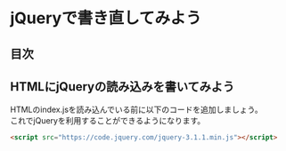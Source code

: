 # jQueryで書き直してみよう

## 目次
<!-- toc -->

## HTMLにjQueryの読み込みを書いてみよう
HTMLのindex.jsを読み込んでいる前に以下のコードを追加しましょう。  
これでjQueryを利用することができるようになります。
```html
<script src="https://code.jquery.com/jquery-3.1.1.min.js"></script>
```
